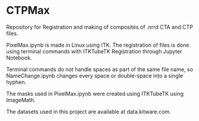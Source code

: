 # CTPMax
Repository for Registration and making of composites of .nrrd CTA and CTP files.

PixelMax.ipynb is made in Linux using ITK. The registration of files is done using terminal commands with ITKTubeTK Registration through Jupyter Notebook.

Terminal commands do not handle spaces as part of the same file name, so NameChange.ipynb changes every space or double-space into a single hyphen.

The masks used in PixelMax.ipynb were created using ITKTubeTK using ImageMath.

The datasets used in this project are available at data.kitware.com.
